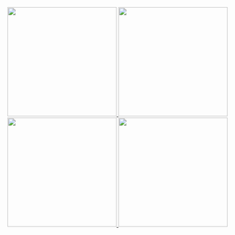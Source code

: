 <p float="left">
<a href="https://leto.xyz" target="_blank">
<img src="https://user-images.githubusercontent.com/35522011/230020616-cba9aa9d-638c-433c-bb20-eecadf83d3a3.png" height="246">
</a>
<a href="https://leto.xyz" target="_blank">
<img src="https://user-images.githubusercontent.com/35522011/230020671-7bdf7aa1-7825-498d-981b-1a2ac03314aa.png" height="246">
</a>
<a href="https://leto.xyz" target="_blank">
<img src="https://user-images.githubusercontent.com/35522011/230021106-ef9b47a8-b883-4801-be87-3a1181dd08ee.png" height="246">
</a>
<a href="https://leto.xyz" target="_blank">
<img src="https://user-images.githubusercontent.com/35522011/230020713-eb264aab-58e1-42ac-a325-f5f47cee495c.png" height="246">
</a>
</p>
